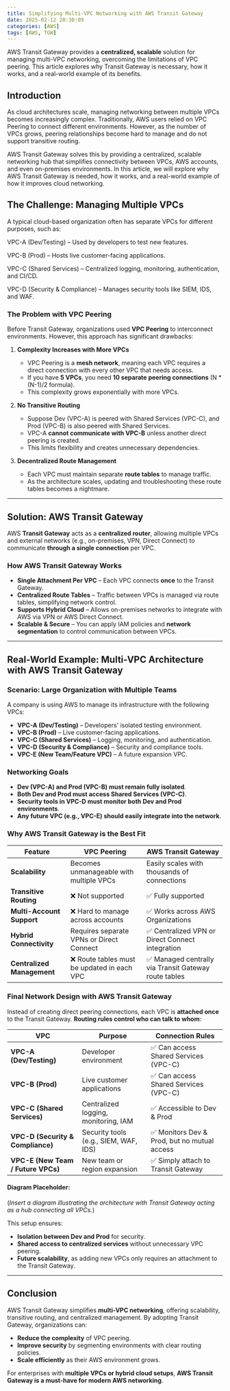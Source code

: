 ```yaml
---
title: Simplifying Multi-VPC Networking with AWS Transit Gateway
date: 2025-02-12 20:30:09
categories: [AWS]
tags: [AWS, TGW]
---
```


AWS Transit Gateway provides a **centralized, scalable** solution for managing multi-VPC networking, overcoming the limitations of VPC peering. This article explores why Transit Gateway is necessary, how it works, and a real-world example of its benefits.

<!--more-->

## Introduction
As cloud architectures scale, managing networking between multiple VPCs becomes increasingly complex. 
Traditionally, AWS users relied on VPC Peering to connect different environments. However, as the number of VPCs grows, peering relationships become hard to manage and do not support transitive routing.

AWS Transit Gateway solves this by providing a centralized, scalable networking hub that simplifies connectivity between VPCs, AWS accounts, and even on-premises environments. In this article, we will explore why AWS Transit Gateway is needed, how it works, and a real-world example of how it improves cloud networking.

## The Challenge: Managing Multiple VPCs
A typical cloud-based organization often has separate VPCs for different purposes, such as:

VPC-A (Dev/Testing) – Used by developers to test new features.

VPC-B (Prod) – Hosts live customer-facing applications.

VPC-C (Shared Services) – Centralized logging, monitoring, authentication, and CI/CD.

VPC-D (Security & Compliance) – Manages security tools like SIEM, IDS, and WAF.

### The Problem with VPC Peering
Before Transit Gateway, organizations used **VPC Peering** to interconnect environments. However, this approach has significant drawbacks:

1. **Complexity Increases with More VPCs**
    - VPC Peering is a **mesh network**, meaning each VPC requires a direct connection with every other VPC that needs access.
    - If you have **5 VPCs**, you need **10 separate peering connections** (N * (N-1)/2 formula).
    - This complexity grows exponentially with more VPCs.

2. **No Transitive Routing**
    - Suppose Dev (VPC-A) is peered with Shared Services (VPC-C), and Prod (VPC-B) is also peered with Shared Services.
    - VPC-A **cannot communicate with VPC-B** unless another direct peering is created.
    - This limits flexibility and creates unnecessary dependencies.

3. **Decentralized Route Management**
    - Each VPC must maintain separate **route tables** to manage traffic.
    - As the architecture scales, updating and troubleshooting these route tables becomes a nightmare.

---
## Solution: AWS Transit Gateway
AWS **Transit Gateway** acts as a **centralized router**, allowing multiple VPCs and external networks (e.g., on-premises, VPN, Direct Connect) to communicate **through a single connection** per VPC.

### How AWS Transit Gateway Works
- **Single Attachment Per VPC** – Each VPC connects **once** to the Transit Gateway.
- **Centralized Route Tables** – Traffic between VPCs is managed via route tables, simplifying network control.
- **Supports Hybrid Cloud** – Allows on-premises networks to integrate with AWS via VPN or AWS Direct Connect.
- **Scalable & Secure** – You can apply IAM policies and **network segmentation** to control communication between VPCs.

---
## Real-World Example: Multi-VPC Architecture with AWS Transit Gateway
### **Scenario: Large Organization with Multiple Teams**
A company is using AWS to manage its infrastructure with the following VPCs:
- **VPC-A (Dev/Testing)** – Developers' isolated testing environment.
- **VPC-B (Prod)** – Live customer-facing applications.
- **VPC-C (Shared Services)** – Logging, monitoring, and authentication.
- **VPC-D (Security & Compliance)** – Security and compliance tools.
- **VPC-E (New Team/Feature VPC)** – A future expansion VPC.

### **Networking Goals**
- **Dev (VPC-A) and Prod (VPC-B) must remain fully isolated**.
- **Both Dev and Prod must access Shared Services (VPC-C)**.
- **Security tools in VPC-D must monitor both Dev and Prod environments**.
- **Any future VPC (e.g., VPC-E) should easily integrate into the network**.

### **Why AWS Transit Gateway is the Best Fit**
| Feature | VPC Peering | AWS Transit Gateway |
|---------|------------|----------------|
| **Scalability** | Becomes unmanageable with multiple VPCs | Easily scales with thousands of connections |
| **Transitive Routing** | ❌ Not supported | ✅ Fully supported |
| **Multi-Account Support** | ❌ Hard to manage across accounts | ✅ Works across AWS Organizations |
| **Hybrid Connectivity** | Requires separate VPNs or Direct Connect | ✅ Centralized VPN or Direct Connect integration |
| **Centralized Management** | ❌ Route tables must be updated in each VPC | ✅ Managed centrally via Transit Gateway route tables |

### **Final Network Design with AWS Transit Gateway**
Instead of creating direct peering connections, each VPC is **attached once** to the Transit Gateway. **Routing rules control who can talk to whom**:

| VPC | Purpose | Connection Rules |
|------|------------|----------------|
| **VPC-A (Dev/Testing)** | Developer environment | ✅ Can access Shared Services (VPC-C) |
| **VPC-B (Prod)** | Live customer applications | ✅ Can access Shared Services (VPC-C) |
| **VPC-C (Shared Services)** | Centralized logging, monitoring, IAM | ✅ Accessible to Dev & Prod |
| **VPC-D (Security & Compliance)** | Security tools (e.g., SIEM, WAF, IDS) | ✅ Monitors Dev & Prod, but no mutual access |
| **VPC-E (New Team / Future VPCs)** | New team or region expansion | ✅ Simply attach to Transit Gateway |

#### **Diagram Placeholder:**
(*Insert a diagram illustrating the architecture with Transit Gateway acting as a hub connecting all VPCs.*)

This setup ensures:
- **Isolation between Dev and Prod** for security.
- **Shared access to centralized services** without unnecessary VPC peering.
- **Future scalability**, as adding new VPCs only requires an attachment to the Transit Gateway.

---
## Conclusion
AWS Transit Gateway simplifies **multi-VPC networking**, offering scalability, transitive routing, and centralized management. By adopting Transit Gateway, organizations can:
- **Reduce the complexity** of VPC peering.
- **Improve security** by segmenting environments with clear routing policies.
- **Scale efficiently** as their AWS environment grows.

For enterprises with **multiple VPCs or hybrid cloud setups**, **AWS Transit Gateway is a must-have for modern AWS networking**.
